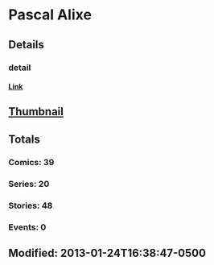 # Pascal  Alixe 
## Details
### detail
#### [Link](http://marvel.com/comics/creators/1123/pascal_alixe?utm_campaign=apiRef&utm_source=225578a89fc76f3d20fbffda5d17a88d)
## [Thumbnail](http://i.annihil.us/u/prod/marvel/i/mg/2/90/4bffe2c2c9fb6.jpg)
## Totals
### Comics: 39
### Series: 20
### Stories: 48
### Events: 0
## Modified: 2013-01-24T16:38:47-0500